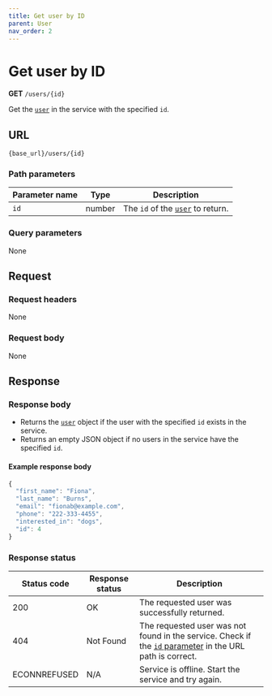 ```yaml
---
title: Get user by ID
parent: User
nav_order: 2
---
```


# Get user by ID

**GET** `/users/{id}`

Get the [`user`](index.md) in the service with the specified `id`.

## URL

```shell
{base_url}/users/{id}
```

### Path parameters

| Parameter name | Type | Description |
| -------------- | ---- | ----------- |
| `id` | number | The `id` of the [`user`](index.md#resource-properties) to return. |

### Query parameters

None

## Request

### Request headers

None

### Request body

None

## Response

### Response body

* Returns the [`user`](index.md) object if the user with the specified `id` exists in the service.
* Returns an empty JSON object if no users in the service have the specified `id`.

#### Example response body

```js
{
  "first_name": "Fiona",
  "last_name": "Burns",
  "email": "fionab@example.com",
  "phone": "222-333-4455",
  "interested_in": "dogs",
  "id": 4
}
```

### Response status

| Status code | Response status | Description |
| ----------- | --------------- | ----------- |
| 200 | OK | The requested user was successfully returned. |
| 404 | Not Found | The requested user was not found in the service. Check if the [`id` parameter](#path-parameters) in the URL path is correct. |
|  ECONNREFUSED | N/A | Service is offline. Start the service and try again. |
